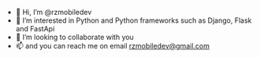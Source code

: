 - 👋 Hi, I’m @rzmobiledev
- 👀 I’m interested in Python and Python frameworks such as Django, Flask and FastApi
- 💞️ I’m looking to collaborate with you
- 📫 and you can reach me on email rzmobiledev@gmail.com
